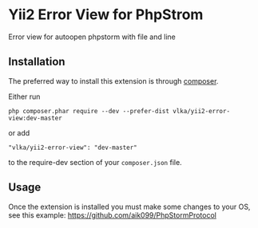 Yii2 Error View for PhpStrom
============================
Error view for autoopen phpstorm with file and line

Installation
------------

The preferred way to install this extension is through [composer](http://getcomposer.org/download/).

Either run

```
php composer.phar require --dev --prefer-dist vlka/yii2-error-view:dev-master
```

or add

```
"vlka/yii2-error-view": "dev-master"
```

to the require-dev section of your `composer.json` file.


Usage
-----

Once the extension is installed you must make some changes to your OS, see this example: https://github.com/aik099/PhpStormProtocol
